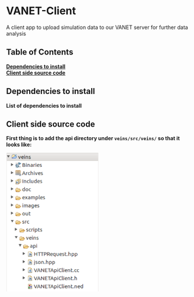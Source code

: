 # VANET-Client
A client app to upload simulation data to our VANET server for further data analysis
## Table of Contents
**[Dependencies to install](#Dependencies-to-install)** <br>
**[Client side source code](#Client-side-source-code)** <br>

## Dependencies to install
**List of dependencies to install**

## Client side source code
**First thing is to add the api directory under ```veins/src/veins/``` so that it looks like:**

<img src="./images/apiDirectoryTree.png" width=250 height=375/>

